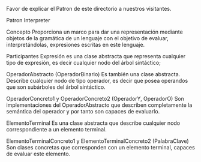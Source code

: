 Favor de explicar el Patron de este directorio a nuestros visitantes.

Patron Interpreter

Concepto
Proporciona un marco para dar una representación mediante objetos de la gramática de un lenguaje con el objetivo de evaluar, interpretándolas, expresiones escritas en este lenguaje.

Participantes
Expresión es una clase abstracta que representa cualquier tipo de expresión, es decir cualquier nodo del árbol sintáctico;

OperadorAbstracto (OperadorBinario) Es también una clase abstracta. Describe cualquier nodo de tipo operador, es decir que posea operandos que son subárboles del árbol sintáctico.

OperadorConcreto1 y OperadorConcreto2 (OperadorY, OperadorO) Son implementaciones del OperadorAbstracto que describen completamente la semántica del operador y por tanto son capaces de evaluarlo.

ElementoTerminal Es una clase abstracta que describe cualquier nodo correspondiente a un elemento terminal.

ElementoTerminalConcreto1 y ElementoTerminalConcreto2 (PalabraClave) Son clases concretas que corresponden con un elemento terminal, capaces de evaluar este elemento.
